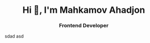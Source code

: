 <h1 align="center">Hi 👋, I'm Mahkamov Ahadjon</h1>
<h3 align="center">Frontend Developer</h3>

sdad
asd
